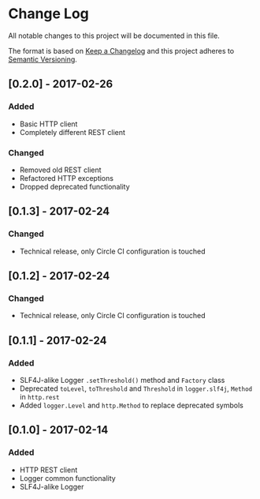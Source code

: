 # Change Log
All notable changes to this project will be documented in this file.

The format is based on [Keep a Changelog](http://keepachangelog.com/) 
and this project adheres to [Semantic Versioning](http://semver.org/).

## [0.2.0] - 2017-02-26
### Added
- Basic HTTP client
- Completely different REST client
### Changed
- Removed old REST client
- Refactored HTTP exceptions
- Dropped deprecated functionality

## [0.1.3] - 2017-02-24
### Changed
- Technical release, only Circle CI configuration is touched

## [0.1.2] - 2017-02-24
### Changed
- Technical release, only Circle CI configuration is touched

## [0.1.1] - 2017-02-24
### Added
- SLF4J-alike Logger `.setThreshold()` method and `Factory` class
- Deprecated `toLevel`, `toThreshold` and `Threshold` in
`logger.slf4j`, `Method` in `http.rest`
- Added `logger.Level` and `http.Method` to replace deprecated symbols

## [0.1.0] - 2017-02-14
### Added
- HTTP REST client
- Logger common functionality
- SLF4J-alike Logger
